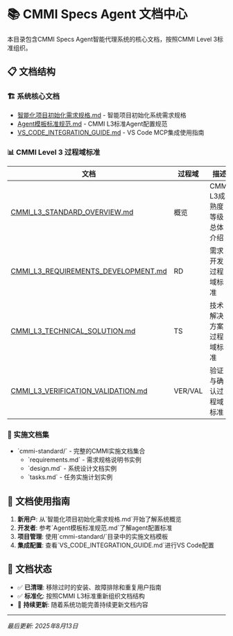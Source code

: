 # 📚 CMMI Specs Agent 文档中心

本目录包含CMMI Specs Agent智能代理系统的核心文档，按照CMMI Level 3标准组织。

## 📋 文档结构

### 🏗️ 系统核心文档
- [智能化项目初始化需求规格.md](智能化项目初始化需求规格.md) - 智能项目初始化系统需求规格
- [Agent模板标准规范.md](Agent模板标准规范.md) - CMMI L3标准Agent配置规范
- [VS_CODE_INTEGRATION_GUIDE.md](VS_CODE_INTEGRATION_GUIDE.md) - VS Code MCP集成使用指南

### 📊 CMMI Level 3 过程域标准
| 文档 | 过程域 | 描述 |
|------|--------|------|
| [CMMI_L3_STANDARD_OVERVIEW.md](CMMI_L3_STANDARD_OVERVIEW.md) | 概览 | CMMI L3成熟度等级总体介绍 |
| [CMMI_L3_REQUIREMENTS_DEVELOPMENT.md](CMMI_L3_REQUIREMENTS_DEVELOPMENT.md) | RD | 需求开发过程域标准 |
| [CMMI_L3_TECHNICAL_SOLUTION.md](CMMI_L3_TECHNICAL_SOLUTION.md) | TS | 技术解决方案过程域标准 |
| [CMMI_L3_VERIFICATION_VALIDATION.md](CMMI_L3_VERIFICATION_VALIDATION.md) | VER/VAL | 验证与确认过程域标准 |

### 📁 实施文档集
- \`cmmi-standard/\` - 完整的CMMI实施文档集合
  - \`requirements.md\` - 需求规格说明书实例
  - \`design.md\` - 系统设计文档实例  
  - \`tasks.md\` - 任务实施计划实例

## 🎯 文档使用指南

1. **新用户**: 从\`智能化项目初始化需求规格.md\`开始了解系统概览
2. **开发者**: 参考\`Agent模板标准规范.md\`了解agent配置标准
3. **项目管理**: 使用\`cmmi-standard/\`目录中的实施文档模板
4. **集成配置**: 查看\`VS_CODE_INTEGRATION_GUIDE.md\`进行VS Code配置

## 🔄 文档状态

- ✅ **已清理**: 移除过时的安装、故障排除和重复用户指南
- ✅ **标准化**: 按照CMMI L3标准重新组织文档结构
- 🔄 **持续更新**: 随着系统功能完善持续更新文档内容

---

*最后更新: 2025年8月13日*
